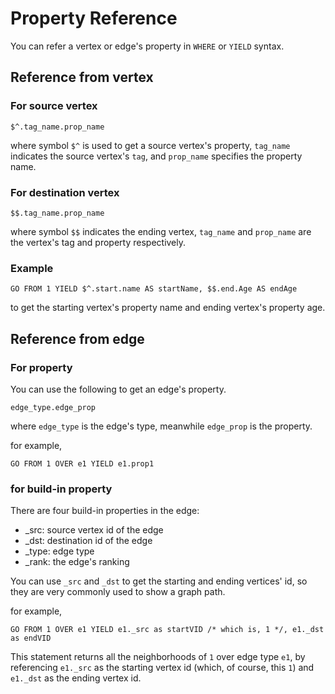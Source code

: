 # Property Reference

You can refer a vertex or edge's property in `WHERE` or `YIELD` syntax.

## Reference from vertex

### For source vertex

```
$^.tag_name.prop_name
```

where symbol `$^` is used to get a source vertex's property, 
`tag_name` indicates the source vertex's `tag`,
and `prop_name` specifies the property name.

### For destination vertex

```
$$.tag_name.prop_name
```

where symbol `$$` indicates the ending vertex, `tag_name` and `prop_name` are the vertex's tag and property respectively.

### Example

```
GO FROM 1 YIELD $^.start.name AS startName, $$.end.Age AS endAge
```

to get the starting vertex's property name and ending vertex's property age. 

## Reference from edge

### For property

You can use the following to get an edge's property.

```
edge_type.edge_prop
```

where `edge_type` is the edge's type, meanwhile `edge_prop` is the property.

for example,

```
GO FROM 1 OVER e1 YIELD e1.prop1
```

### for build-in property

There are four build-in properties in the edge:

* _src: source vertex id of the edge
* _dst: destination id of the edge
* _type: edge type 
* _rank: the edge's ranking

You can use `_src` and `_dst` to get the starting and ending vertices' id, so they are very commonly used to show a graph path.

for example,

```
GO FROM 1 OVER e1 YIELD e1._src as startVID /* which is, 1 */, e1._dst as endVID
```

This statement returns all the neighborhoods of `1` over edge type `e1`, by referencing `e1._src` as the starting vertex id (which, of course, this `1`) and `e1._dst` as the ending vertex id.
